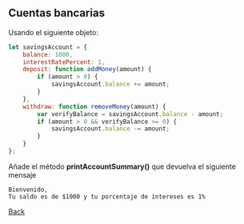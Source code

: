 ## Cuentas bancarias

Usando el siguiente objeto:

```javascript
let savingsAccount = {
    balance: 1000,
    interestRatePercent: 1,
    deposit: function addMoney(amount) {
        if (amount > 0) {
            savingsAccount.balance += amount;
        }
    },
    withdraw: function removeMoney(amount) {
        var verifyBalance = savingsAccount.balance - amount;
        if (amount > 0 && verifyBalance >= 0) {
            savingsAccount.balance -= amount;
        }
    }
};
```

Añade el método **printAccountSummary()** que devuelva el siguiente mensaje

```
Bienvenido,
Tu saldo es de $1000 y tu porcentaje de intereses es 1%
```

[Back](../../readme.md)